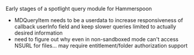 Early stages of a spotlight query module for Hammerspoon

* MDQueryItem needs to be a userdata to increase responsiveness of callback userInfo field and keep slower queries limited to actually desired information
* need to figure out why even in non-sandboxed mode can't access NSURL for files... may require entitlement/folder authorization support
